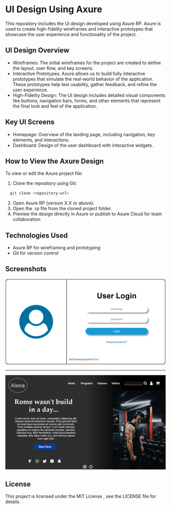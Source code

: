 # UI Design Using Axure
This repository includes the UI design developed using Axure RP. Axure is used to create high-fidelity wireframes and interactive prototypes that showcase the user experience and functionality of the project.

## UI Design Overview
* Wireframes: The initial wireframes for the project are created to define the layout, user flow, and key screens.
* Interactive Prototypes: Axure allows us to build fully interactive prototypes that simulate the real-world behavior of the application. These prototypes help test usability, gather feedback, and refine the user experience.
* High-Fidelity Design: The UI design includes detailed visual components like buttons, navigation bars, forms, and other elements that represent the final look and feel of the application.

## Key UI Screens
* Homepage: Overview of the landing page, including navigation, key elements, and interactions.
* Dashboard: Design of the user dashboard with interactive widgets.

## How to View the Axure Design
To view or edit the Axure project file:
1. Clone the repository using Git:

```bash
  git clone <repository-url>
```
2. Open Axure RP (version X.X or above).
3. Open the .rp file from the cloned project folder.
4. Preview the design directly in Axure or publish to Axure Cloud for team collaboration.

## Technologies Used
* Axure RP for wireframing and prototyping
* Git for version control

## Screenshots
![Alt text](output1.png)

---
![Alt text](output2.png)


## License
This project is licensed under the MIT License , see the LICENSE file for details.
